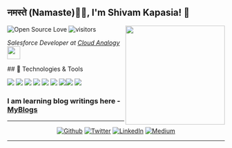 <h2>नमस्ते (Namaste)🙏🏻, I'm Shivam Kapasia! 👋</h2>

![Open Source Love](https://badges.frapsoft.com/os/v1/open-source.svg?v=102) ![visitors](https://visitor-badge.laobi.icu/badge?page_id=shivamkapasia0)
<img align='right' src="https://shivamkapasia-developer-edition.ap16.force.com/myPortfolio/resource/1623323786000/code" width="230">
<p><em>Salesforce Developer at <a href="http://https://www.cloudanalogy.com/">Cloud Analogy</a><img src="https://media.giphy.com/media/WUlplcMpOCEmTGBtBW/giphy.gif" width="30"> 
</em></p>
##  🔧 Technologies & Tools


![](https://img.shields.io/badge/salesforce-informational?style=flat&logo=salesforce&logoColor=white&color=6aa6f8) ![](https://img.shields.io/badge/Salesforce-LWC-informational?style=flat&logo=salesforce&logoColor=white&color=6aa6f8) ![](https://img.shields.io/badge/Salesforce-Aura-informational?style=flat&logo=salesforce&logoColor=white&color=6aa6f8) ![](https://img.shields.io/badge/Editor-VS_Code-informational?style=flat&logo=visual-studio-code&logoColor=white&color=6aa6f8) ![](https://img.shields.io/badge/Code-JavaScript-informational?style=flat&logo=javascript&logoColor=white&color=6aa6f8) ![](https://img.shields.io/badge/Code-Apex-informational?style=flat&logo=java&logoColor=white&color=6aa6f8) ![](https://img.shields.io/badge/Code-Unity-informational?style=flat&logo=Unity&logoColor=white&color=6aa6f8)![](https://img.shields.io/badge/Rest-Api-informational?style=flat&logo=google-chrome&logoColor=white&color=6aa6f8) ![](https://img.shields.io/badge/Node-js-informational?style=flat&logo=javascript&logoColor=white&color=6aa6f8)

### I am learning blog writings here -  [MyBlogs](https://github.com/shivamkapasia0/blogs/wiki)


<hr></hr>

<center>
<p><a href="https://github.com/shivamkapasia0" target="_blank"><img alt="Github" src="https://img.shields.io/badge/GitHub-%2312100E.svg?&style=for-the-badge&logo=Github&logoColor=white" /></a> <a href="https://twitter.com/shivaay0o7" target="_blank"><img alt="Twitter" src="https://img.shields.io/badge/twitter-%231DA1F2.svg?&style=for-the-badge&logo=twitter&logoColor=white" /></a> <a href="https://www.linkedin.com/in/shivam-kapasia" target="_blank"><img alt="LinkedIn" src="https://img.shields.io/badge/linkedin-%230077B5.svg?&style=for-the-badge&logo=linkedin&logoColor=white" /></a> <a href="https://instagram.com/shivaay0o7" target="_blank"><img alt="Medium" src="https://img.shields.io/badge/instagram-%2312100E.svg?&style=for-the-badge&logo=instagram&logoColor=purple" /></a>
</p> 
</center>
<hr>

